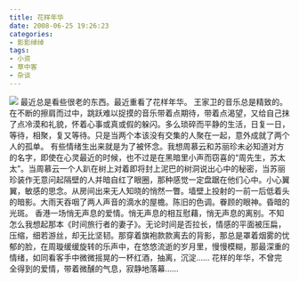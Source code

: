 ```yaml
---
title: 花样年华
date: 2008-06-25 19:26:23
categories:
- 影影绰绰
tags:
- 小资
- 草中客
- 杂谈
---
```

![](/images/caozhongke/5C7ED0D06A8E257845422DE168D05E56.jpg)
最近总是看些很老的东西。最近重看了花样年华。
王家卫的音乐总是精致的。在不断的擦肩而过中，跳跃难以捉摸的音乐带着点期待，带着点渴望，又给自己抹了点冷漠和礼貌，怀着心事或真或假的躲闪。多么琐碎而平静的生活，日复一日，等待，相聚，复又等待。只是当两个本该没有交集的人聚在一起，意外成就了两个人的孤单。
有些情绪生出来就是为了被怀念。我想周慕云和苏丽珍未必知道对方的名字，即使在心灵最近的时候，也不过是在黑暗里小声而窃喜的“周先生，苏太太”。当周慕云一个人趴在树上对着即将封上泥巴的树洞说出心中的秘密，当苏丽珍装作无意问起隔壁的人并暗自红了眼圈，那种感觉一定盘踞在他们心中。小心翼翼，敏感的思念。从房间出来无人知晓的悄然一瞥。墙壁上投射的一前一后低着头的暗影。大雨天吞咽了两人声音的滴水的屋檐。陈旧的色调。眷顾的眼神。昏暗的光斑。
香港一场悄无声息的爱情。悄无声息的相互慰藉，悄无声息的离别。不知怎么我想起那本《时间旅行者的妻子》。无论时间是否拉长，情感的平面被压扁，压缩，细若游丝，却无比坚韧。那穿着旗袍款款离去的背影，那总是罩着烟雾的忧郁的脸，在周璇缓缓旋转的乐声中，在悠悠流逝的岁月里，慢慢模糊，那最深重的情绪，如同看客手中微微摇晃的一杯红酒，抽离，沉淀……
花样的年华，不曾完全得到的爱情，带着微醺的气息，寂静地落幕……
